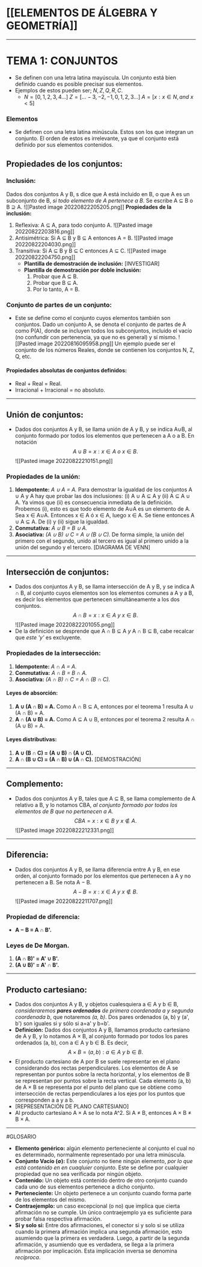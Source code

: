 # [[ELEMENTOS DE ÁLGEBRA Y GEOMETRÍA]]
---
# TEMA 1: CONJUNTOS
- Se definen con una letra latina mayúscula. Un conjunto está bien definido cuando es posible precisar sus elementos. 
- Ejemplos de estos pueden ser; $N, Z, Q, R, C.$
	- $N = [0, 1, 2, 3, 4...]$
	  $Z = [...-3, -2, -1, 0, 1, 2, 3...]$
	  $A = [x: x ∈ N, and~ x<5]$

### Elementos 
- Se definen con una letra latina minúscula. Estos son los que integran  un conjunto.
  El orden de estos es irrelevante, ya que el conjunto está definido por sus elementos contenidos.

## Propiedades de los conjuntos:
### Inclusión: 
Dados dos conjuntos A y B, s dice que A está incluido en B, o que A es un subconjunto de B, _si todo elemento de A pertenece a B_. Se escribe A ⊆ B o B ⊇ A.
	![[Pasted image 20220822205205.png]]
__Propiedades de la inclusión:__
1. Reflexiva: A ⊆ A, para todo conjunto A.
   ![[Pasted image 20220822203816.png]]
2. Antisimétrica: Si A ⊆ B y B ⊆ A entonces A = B.
	     ![[Pasted image 20220822204030.png]]
3. Transitiva: Si A ⊆ B y B ⊆ C entonces A ⊆ C.
	     ![[Pasted image 20220822204750.png]]
	- **Plantilla de demostración de inclusión:** [INVESTIGAR]
	- __Plantilla de demostración por doble inclusión:__ 
		1. Probar que A ⊆ B.
		2. Probar que B ⊆ A.
		3. Por lo tanto, A = B.


### Conjunto de partes de un conjunto:
- Este se define como el conjunto cuyos elementos también son conjuntos.
  Dado un conjunto A, se denota el conjunto de partes de A como P(A), donde se incluyen todos los subconjuntos, incluido el vacío (no confundir con pertenencia, ya que no es general) y sí mismo.
  ![[Pasted image 20220816095958.png]] 
  Un ejemplo puede ser el conjunto de los números Reales, donde se contienen los conjuntos N, Z, Q, etc.

#### Propiedades absolutas de conjuntos definidos:
- Real + Real = Real.
- Irracional + Irracional = no absoluto.

---
## Unión de conjuntos:
- Dados dos conjuntos A y B, se llama unión de A y B, y se indica A∪B, al conjunto formado por todos los elementos que pertenecen a A o a B. En notación $$A ∪ B = {x : x ∈ A~o~ x ∈ B}.$$
  ![[Pasted image 20220822210151.png]]

### Propiedades de la unión:
1. __Idempotente:__ _A ∪ A = A._
   Para demostrar la igualdad de los conjuntos A ∪ A y A hay que probar las dos inclusiones: (i) A ∪ A ⊆ A y (ii) A ⊆ A ∪ A. Ya vimos que (ii) es consecuencia inmediata de la definición. Probemos (i), esto es que todo elemento de A∪A es un elemento de A. Sea x ∈ A∪A. Entonces x ∈ A ó x ∈ A, luego x ∈ A. Se tiene entonces A ∪ A ⊆ A. De (i) y (ii) sigue la igualdad.
2. __Conmutativa:__ _A ∪ B = B ∪ A._
3. __Asociativa:__ _(A ∪ B) ∪ C = A ∪ (B ∪ C)._
   De forma simple, la unión del primero con el segundo, unido al tercero es igual al primero  unido a la unión del segundo y el tercero.
   [DIAGRAMA DE VENN]
---
## Intersección de conjuntos:
- Dados dos conjuntos A y B, se llama intersección de A y B, y se indica A ∩ B, al conjunto cuyos elementos son los elementos comunes a A y a B, es decir los elementos que pertenecen simultáneamente a los dos conjuntos. $$A ∩ B = {x : x ∈ A ~y~ x ∈ B}.$$
![[Pasted image 20220822201055.png]]
- De la definición se desprende que A ∩ B ⊆ A _y_ A ∩ B ⊆ B, cabe recalcar que _este 'y'_ es excluyente. 
### Propiedades de la intersección:
1. __Idempotente:__ _A ∩ A = A._ 
2. __Conmutativa:__ _A ∩ B = B ∩ A._ 
3. __Asociativa:__ _(A ∩ B) ∩ C = A ∩ (B ∩ C)._

#### Leyes de absorción: 
1. __A ∪ (A ∩ B) = A.__ Como A ∩ B ⊆ A, entonces por el teorema 1 resulta A ∪ (A ∩ B) = A. 
2. __A ∩ (A ∪ B) = A.__ Como A ⊆ A ∪ B, entonces por el teorema 2 resulta A ∩ (A ∪ B) = A.

#### Leyes distributivas: 
1. __A ∪ (B ∩ C) = (A ∪ B) ∩ (A ∪ C).__ 
2. __A ∩ (B ∪ C) = (A ∩ B) ∪ (A ∩ C).__
[DEMOSTRACIÓN]

---
## Complemento:
- Dados dos conjuntos A y B, tales que A ⊆ B, se llama complemento de A relativo a B, y lo notamos CBA, _al conjunto formado por todos los elementos de B que no pertenecen a A._ $$CBA = {x : x ∈ B ~y~ x ∉ A}.$$
![[Pasted image 20220822212331.png]]

---

## Diferencia:
- Dados dos conjuntos A y B, se llama diferencia entre A y B, en ese orden, al conjunto formado por los elementos que pertenecen a A y no pertenecen a B. Se nota A − B. $$A − B = {x : x ∈ A ~y~ x ∉ B}.$$
![[Pasted image 20220822211707.png]]

### Propiedad de diferencia:
- __A − B = A ∩ B'.__

### Leyes de De Morgan. 
1. __(A ∩ B)' = A' ∪ B'.__ 
2. __(A ∪ B)' = A' ∩ B'.__
---

## Producto cartesiano:
- Dados dos conjuntos A y B, y objetos cualesquiera a ∈ A y b ∈ B, _consideraremos __pares ordenados__ de primera coordenada a y segunda coordenada b_, que notaremos _(a, b)_. Dos pares ordenados (a, b) y (a', b') son iguales si y sólo si a=a' y b=b'.
- __Definición:__ Dados dos conjuntos A y B, llamamos producto cartesiano de A y B, y lo notamos A × B, al conjunto formado por todos los pares ordenados (a, b), con a ∈ A y b ∈ B. Es decir, $$A × B = {(a, b) : a ∈ A ~y~ b ∈ B}.$$
- El producto cartesiano de A por B se suele representar en el plano considerando dos rectas perpendiculares. Los elementos de A se representan por puntos sobre la recta horizontal, y los elementos de B se representan por puntos sobre la recta vertical. Cada elemento (a, b) de A × B se representa por el punto del plano que se obtiene como intersección de rectas perpendiculares a los ejes por los puntos que corresponden a a y a b.
- [REPRESENTACIÓN DE PLANO CARTESIANO]
- Al producto cartesiano A × A se lo nota A^2. Si A ≠ B, entonces A × B ≠ B × A.

---
#GLOSARIO 
- **Elemento genérico:** algún elemento perteneciente al conjunto el cual no es determinado, normalmente representado por una letra minúscula.
- **Conjunto Vacío (∅):** Este conjunto no tiene ningún elemento, _por lo que está contenido en en cuaqluier conjunto_. Este se define por cualquier propiedad que no sea verificada por ningún objeto.
- __Contenido:__ Un objeto está contenido dentro de otro conjunto cuando cada uno de sus elementos pertenece a dicho conjunto.
- __Perteneciente:__ Un objeto pertenece a un conjunto cuando forma parte de los elementos del mismo.
- __Contraejemplo:__ un caso excepcional (o no) que implica que cierta afirmación no se cumple. Un único contraejemplo ya es suficiente para probar falsa respectiva afirmación.
- __Si y solo si:__ Entre dos afirmaciones, el conector si y solo si se utiliza cuando la primera afirmación implica una segunda afirmación, esto asumiendo que la primera es verdadera. Luego, a partir de la segunda afirmación, y asumiendo que es verdadera, se llega a la primera afirmación por implicación. Esta implicación inversa se denomina _recíproca_.